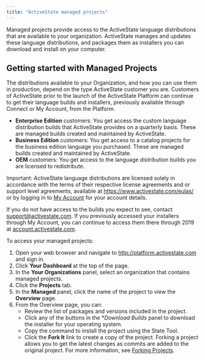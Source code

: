 ```yaml
---
title: "ActiveState managed projects"
---
```


Managed projects provide access to the ActiveState language distributions that are available to your organization. ActiveState manages and updates these language distributions, and packages them as installers you can download and install on your computer.<!--more-->

## Getting started with Managed Projects

The distributions available to your Organization, and how you can use them in production, depend on the type ActiveState customer you are. Customers of ActiveState prior to the launch of the ActiveState Platform can continue to get their language builds and installers, previously available through Connect or My Account, from the Platform. 

- **Enterprise Edition** customers: You get access the custom language distribution builds that ActiveState provides on a quarterly basis. These are managed builds created and maintained by ActiveState. 
- **Business Edition** customers: You get access to a catalog projects for the business edition language you purchased. These are managed builds created and maintained by ActiveState.
- **OEM** customers: You get access to the language distribution builds you are licensed to redistribute.

Important: ActiveState language distributions are licensed solely in accordance with the terms of their respective license agreements and or 
support level agreements, available at <a href="https://www.activestate.com/eulas/" target="\_blank">https://www.activestate.com/eulas/</a> or by logging in to <a href="https://account.activestate.com">My Account</a> for your account details.

If you do not have access to the builds you expect to see, contact <a href="mailto:support@activestate.com">support@activestate.com</a>. If you previously accessed your installers through My Account, you can continue to access them there through 2019 at <a href="https://account.activestate.com">account.activestate.com</a>.

To access your managed projects:

1. Open your web browser and navigate to <a href ="https://platform.activestate.com" target="\_blank">http://platform.activestate.com</a> and sign in.
2. Click **Your Dashboard** at the top of the page.
3. In the **Your Organizations** panel, select an organization that contains managed projects.
4. Click the **Projects** tab.
5. In the **Managed** panel, click the name of the project to view the **Overview** page.
6. From the Overview page, you can:
   * Review the list of packages and versions included in the project.
   * Click any of the buttons in the **Download Builds* panel to download the installer for your operating system.
   * Copy the command to install the project using the State Tool.
   * Click the **Fork It** link to create a copy of the project. Forking a project allows you to get the latest changes as commits are added to the original project. For more information, see [Forking Projects](/projects/forking/).
